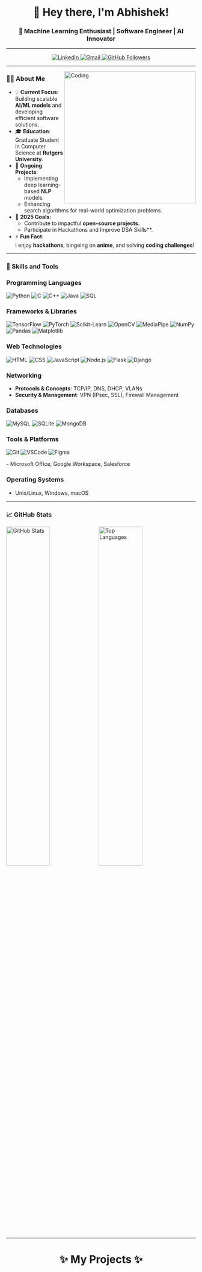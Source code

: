 <h1 align="center">👋 Hey there, I'm Abhishek!</h1>
<h3 align="center">🚀 Machine Learning Enthusiast | Software Engineer | AI Innovator</h3>

---

<p align="center">
  <a href="https://www.linkedin.com/in/abhishek-jani-21a570158/">
    <img src="https://img.shields.io/badge/LinkedIn-%230077B5.svg?style=for-the-badge&logo=linkedin&logoColor=white" alt="LinkedIn">
  </a>
  <a href="mailto:abhishekjani075@gmail.com">
    <img src="https://img.shields.io/badge/Gmail-D14836?style=for-the-badge&logo=gmail&logoColor=white" alt="Gmail">
  </a>
  <a href="https://github.com/abhishekjani123">
    <img src="https://img.shields.io/github/followers/abhishekjani123?style=for-the-badge&logo=github" alt="GitHub Followers">
  </a>
</p>

---

<img align="right" alt="Coding" width="350" src="https://media.giphy.com/media/bGgsc5mWoryfgKBx1u/giphy.gif" />
<!--<img align="right" alt="Coding" width="350" src="https://media.giphy.com/media/qgQUggAC3Pfv687qPC/giphy.gif" />-->

### 👨‍💻 About Me
- 💡 **Current Focus**:  
  Building scalable **AI/ML models** and developing efficient software solutions.  
- 🎓 **Education**:  
  Graduate Student in Computer Science at **Rutgers University**.  
- 🔭 **Ongoing Projects**:  
  - Implementing deep learning-based **NLP** models.  
  - Enhancing search algorithms for real-world optimization problems.  
- 🎯 **2025 Goals**:  
  - Contribute to impactful **open-source projects**.  
  - Participate in Hackathons and Improve DSA Skills**.  
- ⚡ **Fun Fact**:  
  I enjoy **hackathons**, bingeing on **anime**, and solving **coding challenges**!  

---

### 🚀 Skills and Tools  

### Programming Languages
<p align="left">
  <img src="https://img.shields.io/badge/Python-3670A0?style=for-the-badge&logo=python&logoColor=ffdd54" alt="Python" />
  <img src="https://img.shields.io/badge/C-00599C?style=for-the-badge&logo=c&logoColor=white" alt="C" />
  <img src="https://img.shields.io/badge/C++-00599C?style=for-the-badge&logo=cplusplus&logoColor=white" alt="C++" />
  <img src="https://img.shields.io/badge/Java-ED8B00?style=for-the-badge&logo=java&logoColor=white" alt="Java" />
  <img src="https://img.shields.io/badge/SQL-4479A1?style=for-the-badge&logo=postgresql&logoColor=white" alt="SQL" />
</p>

### Frameworks & Libraries
<p align="left">
  <img src="https://img.shields.io/badge/TensorFlow-FF6F00?style=for-the-badge&logo=tensorflow&logoColor=white" alt="TensorFlow" />
  <img src="https://img.shields.io/badge/PyTorch-EE4C2C?style=for-the-badge&logo=pytorch&logoColor=white" alt="PyTorch" />
  <img src="https://img.shields.io/badge/Scikit--Learn-F7931E?style=for-the-badge&logo=scikit-learn&logoColor=white" alt="Scikit-Learn" />
  <img src="https://img.shields.io/badge/OpenCV-5C3EE8?style=for-the-badge&logo=opencv&logoColor=white" alt="OpenCV" />
  <img src="https://img.shields.io/badge/MediaPipe-FF9800?style=for-the-badge&logo=google&logoColor=white" alt="MediaPipe" />
  <img src="https://img.shields.io/badge/NumPy-013243?style=for-the-badge&logo=numpy&logoColor=white" alt="NumPy" />
  <img src="https://img.shields.io/badge/Pandas-150458?style=for-the-badge&logo=pandas&logoColor=white" alt="Pandas" />
  <img src="https://img.shields.io/badge/Matplotlib-2C5A7B?style=for-the-badge&logo=matplotlib&logoColor=white" alt="Matplotlib" />
</p>

### Web Technologies
<p align="left">
  <img src="https://img.shields.io/badge/HTML-E34F26?style=for-the-badge&logo=html5&logoColor=white" alt="HTML" />
  <img src="https://img.shields.io/badge/CSS-1572B6?style=for-the-badge&logo=css3&logoColor=white" alt="CSS" />
  <img src="https://img.shields.io/badge/JavaScript-F7DF1E?style=for-the-badge&logo=javascript&logoColor=black" alt="JavaScript" />
  <img src="https://img.shields.io/badge/Node.js-339933?style=for-the-badge&logo=nodedotjs&logoColor=white" alt="Node.js" />
  <img src="https://img.shields.io/badge/Flask-000000?style=for-the-badge&logo=flask&logoColor=white" alt="Flask" />
  <img src="https://img.shields.io/badge/Django-092E20?style=for-the-badge&logo=django&logoColor=white" alt="Django" />
</p>

### Networking
- **Protocols & Concepts**: TCP/IP, DNS, DHCP, VLANs  
- **Security & Management**: VPN (IPsec, SSL), Firewall Management

### Databases
<p align="left">
  <img src="https://img.shields.io/badge/MySQL-4479A1?style=for-the-badge&logo=mysql&logoColor=white" alt="MySQL" />
  <img src="https://img.shields.io/badge/SQLite-07405E?style=for-the-badge&logo=sqlite&logoColor=white" alt="SQLite" />
  <img src="https://img.shields.io/badge/MongoDB-4EA94B?style=for-the-badge&logo=mongodb&logoColor=white" alt="MongoDB" />
</p>

### Tools & Platforms
<p align="left">
  <img src="https://img.shields.io/badge/Git-F05032?style=for-the-badge&logo=git&logoColor=white" alt="Git" />
  <img src="https://img.shields.io/badge/VSCode-007ACC?style=for-the-badge&logo=visual-studio-code&logoColor=white" alt="VSCode" />
  <img src="https://img.shields.io/badge/Figma-F24E1E?style=for-the-badge&logo=figma&logoColor=white" alt="Figma" />
</p>
- Microsoft Office, Google Workspace, Salesforce

### Operating Systems
- Unix/Linux, Windows, macOS

---

### 📈 GitHub Stats  

<p align="left">
  <img src="https://github-readme-stats.vercel.app/api?username=abhishekjani123&show_icons=true&theme=radical" alt="GitHub Stats" width="48%" /> 
  <img src="https://github-readme-stats.vercel.app/api/top-langs/?username=abhishekjani123&layout=compact&theme=radical" alt="Top Languages" width="48%" />
</p>

---

<p>
  <h1 align="center"><b>✨ My Projects ✨</b></h1>
</p>
 



